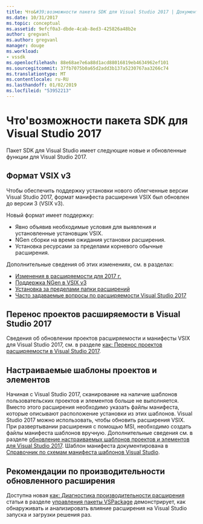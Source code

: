 ```yaml
---
title: Что&#39;возможности пакета SDK для Visual Studio 2017 | Документация Майкрософт
ms.date: 10/31/2017
ms.topic: conceptual
ms.assetid: 9efcf0a3-dbde-4cab-8ed3-425826a48b2e
author: gregvanl
ms.author: gregvanl
manager: douge
ms.workload:
- vssdk
ms.openlocfilehash: 88e68ae7e6a88d1acd88016819eb4634962ef101
ms.sourcegitcommit: 37fb7075b0a65d2add3b137a5230767aa3266c74
ms.translationtype: MT
ms.contentlocale: ru-RU
ms.lasthandoff: 01/02/2019
ms.locfileid: "53952213"
---
```

# <a name="what39s-new-in-the-visual-studio-2017-sdk"></a>Что&#39;возможности пакета SDK для Visual Studio 2017

Пакет SDK для Visual Studio имеет следующие новые и обновленные функции для Visual Studio 2017.

## <a name="vsix-v3-format"></a>Формат VSIX v3

Чтобы обеспечить поддержку установки нового облегченные версии Visual Studio 2017, формат манифеста расширения VSIX был обновлен до версии 3 (VSIX v3).

Новый формат имеет поддержку:

* Явно объявив необходимые условия для выявления и установленные установщик VSIX.
* NGen сборки на время ожидания установки расширения.
* Установка ресурсами за пределами корневого обычные расширения.

Дополнительные сведения об этих изменениях, см. в разделах:

* [Изменения в расширяемости для 2017 г.](breaking-changes-2017.md)
* [Поддержка NGen в VSIX v3](ngen-support.md)
* [Установка за пределами папки расширений](set-install-root.md)
* [Часто задаваемые вопросы по расширяемости Visual Studio 2017](faq-2017.md)

## <a name="migrate-extensibility-project-to-visual-studio-2017"></a>Перенос проектов расширяемости в Visual Studio 2017

Сведения об обновлении проектов расширяемости и манифесты VSIX для Visual Studio 2017, см. в разделе [как: Перенос проектов расширяемости в Visual Studio 2017](how-to-migrate-extensibility-projects-to-visual-studio-2017.md).

## <a name="custom-project-and-item-templates"></a>Настраиваемые шаблоны проектов и элементов

Начиная с Visual Studio 2017, сканирование на наличие шаблонов пользовательских проектов и элементов больше не выполняется. Вместо этого расширения необходимо указать файлы манифеста, которые описывают расположение установки из этих шаблонов. Visual Studio 2017 можно использовать, чтобы обновить расширения VSIX. При развертывании расширения с помощью MSI, необходимо создать файлы манифеста шаблонов вручную. Дополнительные сведения см. в разделе [обновление настраиваемых шаблонов проектов и элементов для Visual Studio 2017](../extensibility/upgrading-custom-project-and-item-templates-for-visual-studio-2017.md). Шаблон манифеста документирована в [Справочник по схемам манифеста шаблонов Visual Studio](../extensibility/visual-studio-template-manifest-schema-reference.md).

## <a name="updated-extension-performance-guidelines"></a>Рекомендации по производительности обновленного расширения

Доступна новая [как: Диагностика производительности расширения](how-to-diagnose-extension-performance.md) статьи в разделе [управления пакеты VSPackage](managing-vspackages.md) демонстрирует, как обнаруживать и анализировать влияние расширения на Visual Studio запуска и загрузки решения раз.
